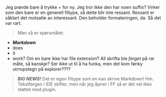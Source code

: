 Jeg prøvde bare å trykke + for ny.
Jeg tror ikke den har noen suffix?
Virker som den bare er en generell filtype, så dette blir inte ressant.
Ressant er såklart det motsatte av interessant.
        Den beholder formateringen, da. Så det var rart.
> Men så er spørsmålet:
- ***Markdown***
- does
- it
- work?
Om en bare ikke har file extension? 
All skrifta ble *farget* på rar måte, så kanskje?
Ser ikke ut til å ha funka, men det kom fønky utrropstegn på explorer????
> ***BIG NEWS!***
> Det er egen filtype som en kan skrive Markdown!
Hm. Tekstfargen i IDE skifter, men når jeg åpner i FF så er det vel ikke støttet med plugin.
